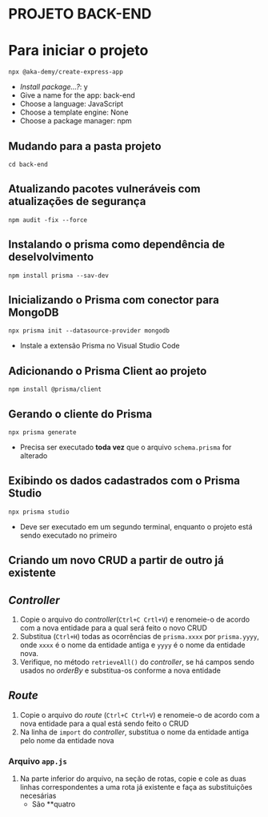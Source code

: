 PROJETO BACK-END
=================

# Para iniciar o projeto
`npx @aka-demy/create-express-app`
* _Install package...?_: y
* Give a name for the app:  back-end
* Choose a language:  JavaScript
* Choose a template engine:  None
* Choose a package manager:  npm

## Mudando para a pasta projeto
`cd back-end`

## Atualizando pacotes vulneráveis com atualizações de segurança
`npm audit -fix --force`

## Instalando o prisma como dependência de deselvolvimento
`npm install prisma --sav-dev`

## Inicializando o Prisma com conector para MongoDB
`npx prisma init --datasource-provider mongodb`
* Instale a extensão Prisma no Visual Studio Code

## Adicionando o Prisma Client ao projeto
`npm install @prisma/client`

## Gerando o cliente do Prisma
`npx prisma generate`
* Precisa ser executado **toda vez** que o arquivo `schema.prisma` for alterado

## Exibindo os dados cadastrados com o Prisma Studio
`npx prisma studio`
* Deve ser executado em um segundo terminal, enquanto o projeto está sendo executado no primeiro

## Criando um novo CRUD a partir de outro já existente

## _Controller_
1. Copie o arquivo do _controller_(`Ctrl+C Crtl+V`) e renomeie-o de acordo com a nova entidade para a qual será feito o novo CRUD
2. Substitua (`Ctrl+H`) todas as ocorrências de `prisma.xxxx` por `prisma.yyyy`, onde `xxxx` é o nome da entidade antiga e `yyyy` é o nome da entidade nova.
3. Verifique, no método `retrieveAll()` do _controller_, se há campos sendo usados no _orderBy_ e substitua-os conforme a nova entidade

## _Route_
1. Copie o arquivo do _route_ (`Ctrl+C Ctrl+V`) e renomeie-o de acordo com a nova entidade para a qual está sendo feito o CRUD
2. Na linha de `import` do _controller_, substitua o nome da entidade antiga pelo nome da entidade nova

### Arquivo `app.js`
1. Na parte inferior do arquivo, na seção de rotas, copie e cole as duas linhas correspondentes a uma rota já existente e faça as substituições necesárias
    * São **quatro